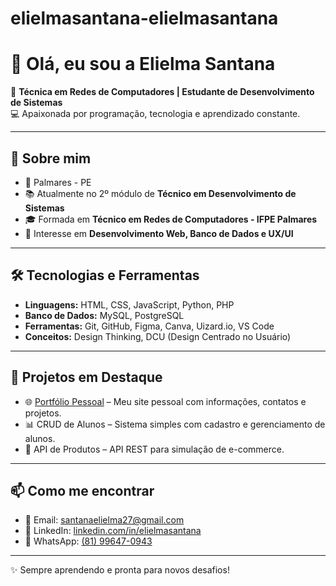 # elielmasantana-elielmasantana

# 👋 Olá, eu sou a Elielma Santana  

🎯 **Técnica em Redes de Computadores | Estudante de Desenvolvimento de Sistemas**  
💻 Apaixonada por programação, tecnologia e aprendizado constante.  

---

## 🚀 Sobre mim
- 📍 Palmares - PE  
- 📚 Atualmente no 2º módulo de **Técnico em Desenvolvimento de Sistemas**  
- 🎓 Formada em **Técnico em Redes de Computadores - IFPE Palmares**  
- 📌 Interesse em **Desenvolvimento Web, Banco de Dados e UX/UI**  

---

## 🛠️ Tecnologias e Ferramentas
- **Linguagens:** HTML, CSS, JavaScript, Python, PHP  
- **Banco de Dados:** MySQL, PostgreSQL  
- **Ferramentas:** Git, GitHub, Figma, Canva, Uizard.io, VS Code  
- **Conceitos:** Design Thinking, DCU (Design Centrado no Usuário)  

---

## 📂 Projetos em Destaque
- 🌐 [Portfólio Pessoal](https://seu-usuario.github.io/portfolio) – Meu site pessoal com informações, contatos e projetos.  
- 📊 CRUD de Alunos – Sistema simples com cadastro e gerenciamento de alunos.  
- 🔗 API de Produtos – API REST para simulação de e-commerce.  

---

## 📫 Como me encontrar
- 📧 Email: [santanaelielma27@gmail.com](mailto:santanaelielma27@gmail.com)  
- 💼 LinkedIn: [linkedin.com/in/elielmasantana](https://www.linkedin.com/in/elielmasantana)  
- 📱 WhatsApp: [(81) 99647-0943](https://wa.me/5581996470943)  

---

✨ Sempre aprendendo e pronta para novos desafios!  
